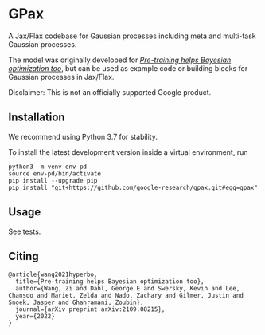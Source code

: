 # GPax
A Jax/Flax codebase for Gaussian processes including meta and multi-task Gaussian processes.

The model was originally developed for *[Pre-training helps Bayesian optimization too](https://ziw.mit.edu/pub/hyperbo.pdf)*, but can be used as example code or building blocks for Gaussian processes in Jax/Flax.

Disclaimer: This is not an officially supported Google product.

## Installation
We recommend using Python 3.7 for stability.

To install the latest development version inside a virtual environment, run
```
python3 -m venv env-pd
source env-pd/bin/activate
pip install --upgrade pip
pip install "git+https://github.com/google-research/gpax.git#egg=gpax"
```

## Usage
See tests.

## Citing
```
@article{wang2021hyperbo,
  title={Pre-training helps Bayesian optimization too},
  author={Wang, Zi and Dahl, George E and Swersky, Kevin and Lee, Chansoo and Mariet, Zelda and Nado, Zachary and Gilmer, Justin and Snoek, Jasper and Ghahramani, Zoubin},
  journal={arXiv preprint arXiv:2109.08215},
  year={2022}
}
```
